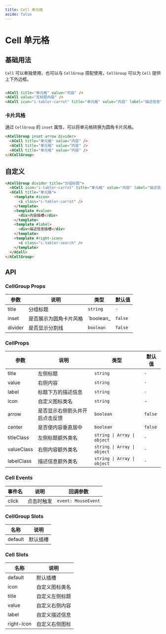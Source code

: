 ```yaml
---
title: Cell 单元格
aside: false
---
```


# Cell 单元格

## 基础用法

`Cell` 可以单独使用，也可以与 `CellGroup` 搭配使用，`CellGroup` 可以为 `Cell` 提供上下外边框。

```html

<ACell title="单元格" value="内容" />
<ACell value="无标题内容" />
<ACell icon="i-tabler-carrot" title="单元格" value="内容" label="描述信息" />
```

### 卡片风格

通过 `CellGroup` 的 `inset` 属性，可以将单元格转换为圆角卡片风格。

```html
<ACellGroup inset arrow divider>
  <ACell title="单元格" value="内容" />
  <ACell title="单元格" value="内容" />
  <ACell title="单元格" value="内容" />
</ACellGroup>
```

## 自定义

```html
<ACellGroup divider title="分组标题">
  <ACell icon="i-tabler-carrot" title="单元格" value="内容" label="描述信息" arrow />
  <ACell title="单元格">
    <template #icon>
      <i class="i-tabler-carrot" />
    </template>
    <template #value>
      <div>内容插槽</div>
    </template>
    <template #label>
      <div>描述信息插槽</div>
    </template>
    <template #right-icon>
      <i class="i-tabler-search" />
    </template>
  </ACell>
</ACellGroup>
```

## API

### CellGroup Props

| 参数 | 说明 | 类型 | 默认值 |
| - | - | - | - |
| title | 分组标题 | `string` | `-` |
| inset | 是否展示为圆角卡片风格 | `boolean_ | `false` |
| divider | 是否显示分割线 | `boolean` | `false` |

### CellProps

| 参数 | 说明 | 类型 | 默认值 |
| --- | --- | --- | --- |
| title | 左侧标题 | `string` | `-` |
| value | 右侧内容 | `string` | `-` |
| label | 标题下方的描述信息 | `string` | `-` |
| icon | 自定义图标类名 | `string` | - |
| arrow | 是否显示右侧箭头并开启点击反馈 | `boolean` | `false` |
| center | 是否使内容垂直居中 | `boolean` | `false` |
| titleClass | 左侧标题额外类名 | `string \| Array \| object` | `-` |
| valueClass | 右侧内容额外类名 | `string \| Array \| object` | `-` |
| labelClass | 描述信息额外类名 | `string \| Array \| object` | `-` |

### Cell Events

| 事件名 | 说明 | 回调参数 |
| --- | --- | --- |
| click | 点击时触发 | `event: MouseEvent`|

### CellGroup Slots

| 名称 | 说明 |
| --- | --- |
| default | 默认插槽 |

### Cell Slots

| 名称 | 说明 |
| --- | --- |
| default | 默认插槽 |
| icon | 自定义图标类名 | `string` | - |
| title | 自定义左侧标题 |
| value | 自定义右侧内容 |
| label | 自定义描述信息 |
| right-icon | 自定义右侧图标 |

